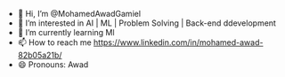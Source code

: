 - 👋 Hi, I’m @MohamedAwadGamiel
- 👀 I’m interested in AI | ML | Problem Solving | Back-end ddevelopment 
- 🌱 I’m currently learning Ml
- 📫 How to reach me https://www.linkedin.com/in/mohamed-awad-82b05a21b/
- 😄 Pronouns: Awad  

<!---
MohamedAwadGameel/MohamedAwadGameel is a ✨ special ✨ repository because its `README.md` (this file) appears on your GitHub profile.
You can click the Preview link to take a look at your changes.
--->
